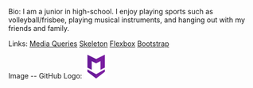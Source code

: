 Bio: I am a junior in high-school. I enjoy playing sports such as volleyball/frisbee, playing musical instruments, and hanging out with my friends and family.

Links:
[Media Queries](/index.html)
[Skeleton](/resume.html)
[Flexbox](/flexboxwebsite.html)
[Bootstrap](/bootstrapwebsite.html)

Image -- GitHub Logo:
![GitHub Logo][logo]

[logo]: https://github.com/adam-p/markdown-here/raw/master/src/common/images/icon48.png "GitHub logo"
